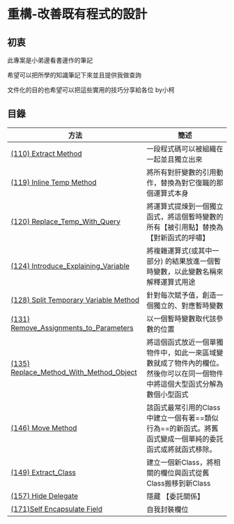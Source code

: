 # 重構-改善既有程式的設計

## 初衷

此專案是小弟邊看書邊作的筆記

希望可以把所學的知識筆記下來並且提供我做查詢

文件化的目的也希望可以把這些實用的技巧分享給各位 by小柯

## 目錄


|方法  |簡述  |
|---------|---------|
|[(110) Extract Method](/doc/(110)Extract_Method.md)     |一段程式碼可以被組織在一起並且獨立出來         |
|[(119) Inline Temp Method](/doc/(119)Inline_Temp.md)     |將所有對肝變數的引用動作，替換為對它復職的那個運算式本身         |
|[(120) Replace_Temp_With_Query](/doc/((120)Replace_Temp_With_Query.md))     |將運算式提煉到一個獨立函式，將這個暫時變數的所有【被引用點】替換為【對新函式的呼嘯】         |
|[(124) Introduce_Explaining_Variable](/doc/(124)Introduce_Explaining_Variable.md)     |將複雜運算式(或其中一部分) 的結果放進一個暫時變數，以此變數名稱來解釋運算式用途         |
|[(128) Split Temporary Variable Method](/doc/(128)Split_Temporary_Variable.md)     |針對每次賦予值，創造一個獨立的、對應暫時變數         |
|[(131) Remove_Assignments_to_Parameters](/doc/(131)Remove_Assignments_to_Parameters)     |以一個暫時變數取代該參數的位置         |
|[(135) Replace_Method_With_Method_Object](/doc/(135)Replace_Method_With_Method_Object.md)     |將這個函式放近一個單獨物件中，如此一來區域變數就成了物件內的欄位。然後你可以在同一個物件中將這個大型函式分解為數個小型函式         |
|[(146) Move Method](/doc/(142)Move_Method.md)     |該函式最常引用的Class中建立一個有著==類似行為==的新函式。將舊函式變成一個單純的委託函式或將就函式移除。         |
|[(149) Extract_Class](/doc/(149)Extract_Class.md)     |建立一個新Class，將相關的欄位與函式從舊Class搬移到新Class         |
|[(157) Hide Delegate](/doc/(157)Hide_Delegate.md)     |隱藏 【委託關係】       |
|[(171)Self Encapsulate Field ](/doc/(171)Self_Encapsulate_Field.md)    |自我封裝欄位      |